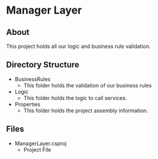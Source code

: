 # Manager Layer
## About
This project holds all our logic and business rule validation.
## Directory Structure
* BusinessRules
  * This folder holds the validation of our business rules
* Logic
  * This folder holds the logic to call services.
* Properties
  * This folder holds the project assembly information.
## Files
  * ManagerLayer.csproj
    * Project File
